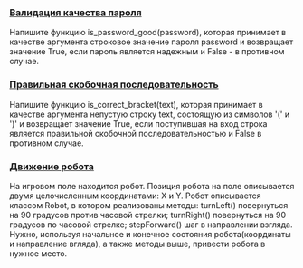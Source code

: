### [Валидация качества пароля](/source/simple/isGoodPassword.md)

Напишите функцию is_password_good(password), которая принимает в качестве аргумента строковое значение пароля password и возвращает значение True, если пароль является надежным и False - в противном случае.

### [Правильная скобочная последовательность](/source/simple/isCorrectBrackets.md)

Напишите функцию is_correct_bracket(text), которая принимает в качестве аргумента непустую строку text, состоящую из символов '(' и ')' и возвращает значение True, если поступившая на вход строка является правильной скобочной последовательностью и False в противном случае.

### [Движение робота](/source/simple/moveRobot.md)

На игровом поле находится робот. Позиция робота на поле описывается двумя целочисленным координатами: X и Y. Робот описывается классом Robot, в котором реализованы методы: turnLeft() повернуться на 90 градусов против часовой стрелки; turnRight() повернуться на 90 градусов по часовой стрелке;
stepForward() шаг в направлении взгляда. Нужно, используя начальное и конечное состояния робота(координаты и направление вгляда), а также методы выше, привести робота в нужное место.
    
